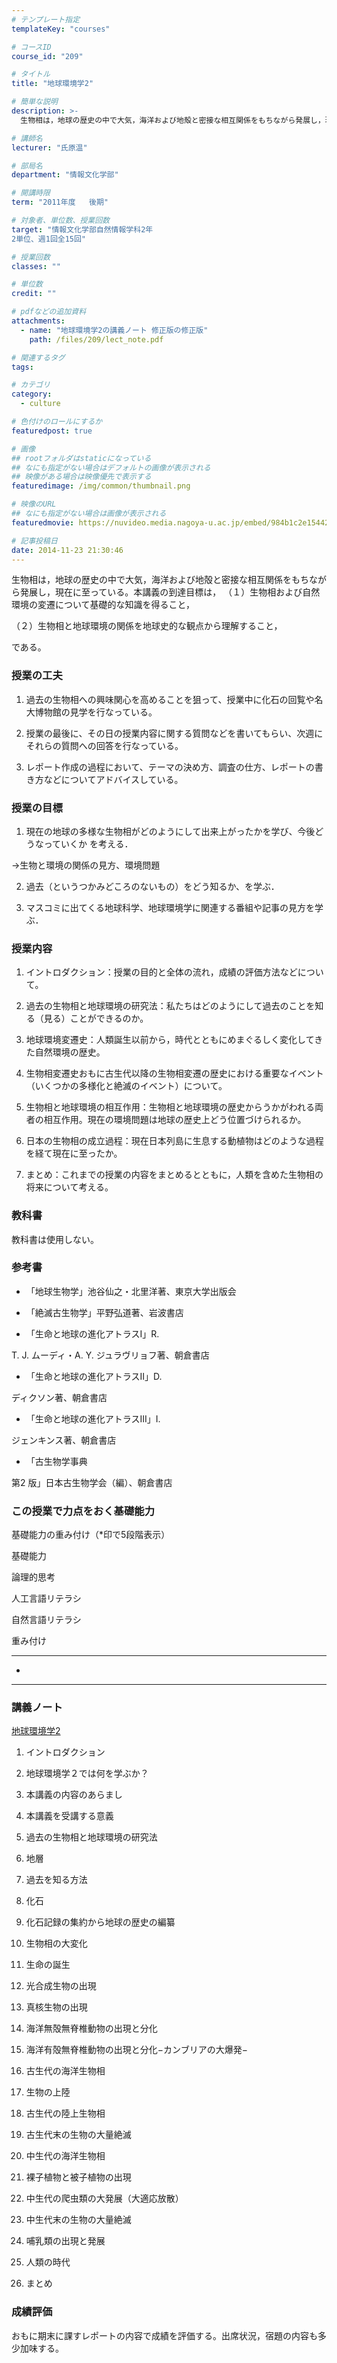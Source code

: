 ```yaml
---
# テンプレート指定
templateKey: "courses"

# コースID
course_id: "209"

# タイトル
title: "地球環境学2"

# 簡単な説明
description: >-
  生物相は，地球の歴史の中で大気，海洋および地殻と密接な相互関係をもちながら発展し，現在に至っている。本講義の到達目標は， （１）生物相および自然環境の変遷について基礎的な知識を得ること，  （２）...

# 講師名
lecturer: "氏原温"

# 部局名
department: "情報文化学部"

# 開講時限
term: "2011年度	後期"

# 対象者、単位数、授業回数
target: "情報文化学部自然情報学科2年
2単位、週1回全15回"

# 授業回数
classes: ""

# 単位数
credit: ""

# pdfなどの追加資料
attachments: 
  - name: "地球環境学2の講義ノート 修正版の修正版" 
    path: /files/209/lect_note.pdf

# 関連するタグ
tags:

# カテゴリ
category:
  - culture

# 色付けのロールにするか
featuredpost: true

# 画像
## rootフォルダはstaticになっている
## なにも指定がない場合はデフォルトの画像が表示される
## 映像がある場合は映像優先で表示する
featuredimage: /img/common/thumbnail.png

# 映像のURL
## なにも指定がない場合は画像が表示される
featuredmovie: https://nuvideo.media.nagoya-u.ac.jp/embed/984b1c2e154420ac4704334110b13ffda505617f

# 記事投稿日
date: 2014-11-23 21:30:46
---
```


生物相は，地球の歴史の中で大気，海洋および地殻と密接な相互関係をもちながら発展し，現在に至っている。本講義の到達目標は， （１）生物相および自然環境の変遷について基礎的な知識を得ること，

（２）生物相と地球環境の関係を地球史的な観点から理解すること，

である。

### 授業の工夫

1. 過去の生物相への興味関心を高めることを狙って、授業中に化石の回覧や名大博物館の見学を行なっている。

2. 授業の最後に、その日の授業内容に関する質問などを書いてもらい、次週にそれらの質問への回答を行なっている。

3. レポート作成の過程において、テーマの決め方、調査の仕方、レポートの書き方などについてアドバイスしている。

### 授業の目標

1. 現在の地球の多様な生物相がどのようにして出来上がったかを学び、今後どうなっていくか を考える．

→生物と環境の関係の見方、環境問題

2. 過去（というつかみどころのないもの）をどう知るか、を学ぶ．

3. マスコミに出てくる地球科学、地球環境学に関連する番組や記事の見方を学ぶ．

### 授業内容

1. イントロダクション：授業の目的と全体の流れ，成績の評価方法などについて。

2. 過去の生物相と地球環境の研究法：私たちはどのようにして過去のことを知る（見る）ことができるのか。

3. 地球環境変遷史：人類誕生以前から，時代とともにめまぐるしく変化してきた自然環境の歴史。

4. 生物相変遷史おもに古生代以降の生物相変遷の歴史における重要なイベント（いくつかの多様化と絶滅のイベント）について。

5. 生物相と地球環境の相互作用：生物相と地球環境の歴史からうかがわれる両者の相互作用。現在の環境問題は地球の歴史上どう位置づけられるか。

6. 日本の生物相の成立過程：現在日本列島に生息する動植物はどのような過程を経て現在に至ったか。

7. まとめ：これまでの授業の内容をまとめるとともに，人類を含めた生物相の将来について考える。

### 教科書

教科書は使用しない。

### 参考書

* 「地球生物学」池谷仙之・北里洋著、東京大学出版会

* 「絶滅古生物学」平野弘道著、岩波書店

* 「生命と地球の進化アトラスI」R.

T. J. ムーディ・A. Y. ジュラヴリョフ著、朝倉書店

* 「生命と地球の進化アトラスII」D.

ディクソン著、朝倉書店

* 「生命と地球の進化アトラスIII」I.

ジェンキンス著、朝倉書店

* 「古生物学事典

第2 版」日本古生物学会（編）、朝倉書店

### この授業で力点をおく基礎能力

基礎能力の重み付け（*印で5段階表示）

基礎能力

論理的思考

人工言語リテラシ

自然言語リテラシ

重み付け

***

*

***

### 講義ノート

[地球環境学2](/files/209/lect_note.pdf) 

1. イントロダクション

1. 地球環境学２では何を学ぶか？

2. 本講義の内容のあらまし

3. 本講義を受講する意義

2. 過去の生物相と地球環境の研究法

1. 地層

2. 過去を知る方法

3. 化石

4. 化石記録の集約から地球の歴史の編纂

3. 生物相の大変化

1. 生命の誕生

2. 光合成生物の出現

3. 真核生物の出現

4. 海洋無殻無脊椎動物の出現と分化

5. 海洋有殻無脊椎動物の出現と分化−カンブリアの大爆発−

6. 古生代の海洋生物相

7. 生物の上陸

8. 古生代の陸上生物相

9. 古生代末の生物の大量絶滅

10. 中生代の海洋生物相

11. 裸子植物と被子植物の出現

12. 中生代の爬虫類の大発展（大適応放散）

13. 中生代末の生物の大量絶滅

14. 哺乳類の出現と発展

15. 人類の時代

4. まとめ

### 成績評価

おもに期末に課すレポートの内容で成績を評価する。出席状況，宿題の内容も多少加味する。

